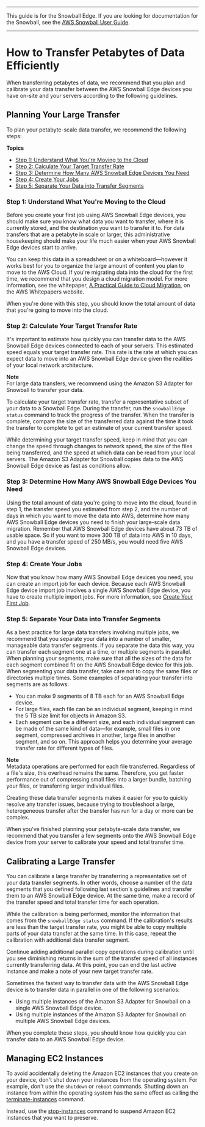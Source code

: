 --------

This guide is for the Snowball Edge\. If you are looking for documentation for the Snowball, see the [AWS Snowball User Guide](https://docs.aws.amazon.com/snowball/latest/ug/whatissnowball.html)\.

--------

# How to Transfer Petabytes of Data Efficiently<a name="transfer-petabytes"></a>

When transferring petabytes of data, we recommend that you plan and calibrate your data transfer between the AWS Snowball Edge devices you have on\-site and your servers according to the following guidelines\.

## Planning Your Large Transfer<a name="copy-general-planning"></a>

To plan your petabyte\-scale data transfer, we recommend the following steps:

**Topics**
+ [Step 1: Understand What You're Moving to the Cloud](#understand-the-transfer)
+ [Step 2: Calculate Your Target Transfer Rate](#calculate-rate)
+ [Step 3: Determine How Many AWS Snowball Edge Devices You Need](#number-of-snowballs)
+ [Step 4: Create Your Jobs](#make-jobs)
+ [Step 5: Separate Your Data into Transfer Segments](#prepare-segments)

### Step 1: Understand What You're Moving to the Cloud<a name="understand-the-transfer"></a>

Before you create your first job using AWS Snowball Edge devices, you should make sure you know what data you want to transfer, where it is currently stored, and the destination you want to transfer it to\. For data transfers that are a petabyte in scale or larger, this administrative housekeeping should make your life much easier when your AWS Snowball Edge devices start to arrive\.

You can keep this data in a spreadsheet or on a whiteboard—however it works best for you to organize the large amount of content you plan to move to the AWS Cloud\. If you're migrating data into the cloud for the first time, we recommend that you design a cloud migration model\. For more information, see the whitepaper, [A Practical Guide to Cloud Migration](https://d0.awsstatic.com/whitepapers/the-path-to-the-cloud-dec2015.pdf), on the AWS Whitepapers website\.

When you're done with this step, you should know the total amount of data that you're going to move into the cloud\.

### Step 2: Calculate Your Target Transfer Rate<a name="calculate-rate"></a>

It's important to estimate how quickly you can transfer data to the AWS Snowball Edge devices connected to each of your servers\. This estimated speed equals your target transfer rate\. This rate is the rate at which you can expect data to move into an AWS Snowball Edge device given the realities of your local network architecture\.

**Note**  
For large data transfers, we recommend using the Amazon S3 Adapter for Snowball to transfer your data\.

To calculate your target transfer rate, transfer a representative subset of your data to a Snowball Edge\. During the transfer, run the `snowballEdge status` command to track the progress of the transfer\. When the transfer is complete, compare the size of the transferred data against the time it took the transfer to complete to get an estimate of your current transfer speed\.

While determining your target transfer speed, keep in mind that you can change the speed through changes to network speed, the size of the files being transferred, and the speed at which data can be read from your local servers\. The Amazon S3 Adapter for Snowball copies data to the AWS Snowball Edge device as fast as conditions allow\.

### Step 3: Determine How Many AWS Snowball Edge Devices You Need<a name="number-of-snowballs"></a>

Using the total amount of data you're going to move into the cloud, found in step 1, the transfer speed you estimated from step 2, and the number of days in which you want to move the data into AWS, determine how many AWS Snowball Edge devices you need to finish your large\-scale data migration\. Remember that AWS Snowball Edge devices have about 73 TB of usable space\. So if you want to move 300 TB of data into AWS in 10 days, and you have a transfer speed of 250 MB/s, you would need five AWS Snowball Edge devices\.

### Step 4: Create Your Jobs<a name="make-jobs"></a>

Now that you know how many AWS Snowball Edge devices you need, you can create an import job for each device\. Because each AWS Snowball Edge device import job involves a single AWS Snowball Edge device, you have to create multiple import jobs\. For more information, see [Create Your First Job](create-job.md)\.

### Step 5: Separate Your Data into Transfer Segments<a name="prepare-segments"></a>

As a best practice for large data transfers involving multiple jobs, we recommend that you separate your data into a number of smaller, manageable data transfer segments\. If you separate the data this way, you can transfer each segment one at a time, or multiple segments in parallel\. When planning your segments, make sure that all the sizes of the data for each segment combined fit on the AWS Snowball Edge device for this job\. When segmenting your data transfer, take care not to copy the same files or directories multiple times\. Some examples of separating your transfer into segments are as follows:
+ You can make 9 segments of 8 TB each for an AWS Snowball Edge device\.
+ For large files, each file can be an individual segment, keeping in mind the 5 TB size limit for objects in Amazon S3\.
+ Each segment can be a different size, and each individual segment can be made of the same kind of data—for example, small files in one segment, compressed archives in another, large files in another segment, and so on\. This approach helps you determine your average transfer rate for different types of files\.

**Note**  
Metadata operations are performed for each file transferred\. Regardless of a file's size, this overhead remains the same\. Therefore, you get faster performance out of compressing small files into a larger bundle, batching your files, or transferring larger individual files\.

Creating these data transfer segments makes it easier for you to quickly resolve any transfer issues, because trying to troubleshoot a large, heterogeneous transfer after the transfer has run for a day or more can be complex\.

When you've finished planning your petabyte\-scale data transfer, we recommend that you transfer a few segments onto the AWS Snowball Edge device from your server to calibrate your speed and total transfer time\.

## Calibrating a Large Transfer<a name="calibrating-large-transfer"></a>

You can calibrate a large transfer by transferring a representative set of your data transfer segments\. In other words, choose a number of the data segments that you defined following last section's guidelines and transfer them to an AWS Snowball Edge device\. At the same time, make a record of the transfer speed and total transfer time for each operation\.

While the calibration is being performed, monitor the information that comes from the `snowballEdge status` command\. If the calibration's results are less than the target transfer rate, you might be able to copy multiple parts of your data transfer at the same time\. In this case, repeat the calibration with additional data transfer segment\.

Continue adding additional parallel copy operations during calibration until you see diminishing returns in the sum of the transfer speed of all instances currently transferring data\. At this point, you can end the last active instance and make a note of your new target transfer rate\.

Sometimes the fastest way to transfer data with the AWS Snowball Edge device is to transfer data in parallel in one of the following scenarios:
+ Using multiple instances of the Amazon S3 Adapter for Snowball on a single AWS Snowball Edge device\.
+ Using multiple instances of the Amazon S3 Adapter for Snowball on multiple AWS Snowball Edge devices\.

When you complete these steps, you should know how quickly you can transfer data to an AWS Snowball Edge device\.

## Managing EC2 Instances<a name="managing-ec2-instances"></a>

To avoid accidentally deleting the Amazon EC2 instances that you create on your device, don't shut down your instances from the operating system\. For example, don't use the `shutdown` or `reboot` commands\. Shutting down an instance from within the operating system has the same effect as calling the [terminate\-instances](https://docs.aws.amazon.com/cli/latest/reference/ec2/terminate-instances.html) command\.

Instead, use the [stop\-instances](https://docs.aws.amazon.com/cli/latest/reference/ec2/stop-instances.html) command to suspend Amazon EC2 instances that you want to preserve\.
